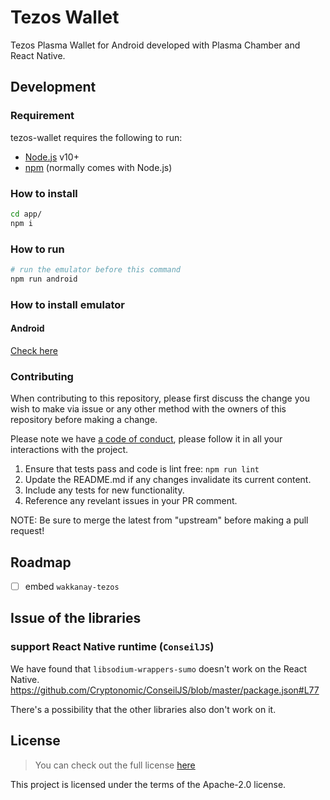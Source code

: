 # Tezos Wallet

Tezos Plasma Wallet for Android developed with Plasma Chamber and React Native.

## Development

### Requirement

tezos-wallet requires the following to run:

- [Node.js](https://nodejs.org/) v10+
- [npm](https://www.npmjs.com/) (normally comes with Node.js)

### How to install

```bash
cd app/
npm i
```

### How to run

```bash
# run the emulator before this command
npm run android
```

### How to install emulator

#### Android

[Check here](https://developer.android.com/studio/?gclid=Cj0KCQiAvc_xBRCYARIsAC5QT9kzcTZsyRADH_pNZHuisRabGUe7iC-yNIFGZqIRglURvyQ5ye4LhL0aAkLkEALw_wcB)

### Contributing

When contributing to this repository, please first discuss the change you wish to make via issue or any other method with the owners of this repository before making a change.

Please note we have [a code of conduct](https://github.com/cryptoeconomicslab/ovm-plasma-chamber-spec/blob/master/CODE-OF-CONDUCT.md), please follow it in all your interactions with the project.

1.  Ensure that tests pass and code is lint free: `npm run lint`
2.  Update the README.md if any changes invalidate its current content.
3.  Include any tests for new functionality.
4.  Reference any revelant issues in your PR comment.

NOTE: Be sure to merge the latest from "upstream" before making a pull request!

## Roadmap

- [ ] embed `wakkanay-tezos`

## Issue of the libraries

### support React Native runtime (`ConseilJS`)

We have found that `libsodium-wrappers-sumo` doesn't work on the React Native.
https://github.com/Cryptonomic/ConseilJS/blob/master/package.json#L77

There's a possibility that the other libraries also don't work on it.

## License

> You can check out the full license [here](/LICENSE)

This project is licensed under the terms of the Apache-2.0 license.
